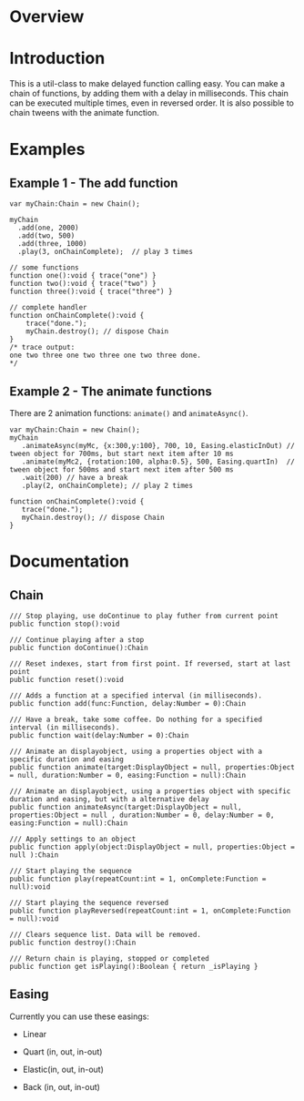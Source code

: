 # Overview #



# Introduction #

This is a util-class to make delayed function calling easy. You can make a chain of functions, by adding them with a delay in milliseconds. This chain can be executed multiple times, even in reversed order. It is also possible to chain tweens with the animate function.


# Examples #

## Example 1 - The add function ##

```
var myChain:Chain = new Chain();
    
myChain
  .add(one, 2000)
  .add(two, 500)
  .add(three, 1000)
  .play(3, onChainComplete);  // play 3 times

// some functions
function one():void { trace("one") }
function two():void { trace("two") }
function three():void { trace("three") }

// complete handler
function onChainComplete():void { 
    trace("done."); 
    myChain.destroy(); // dispose Chain
}
/* trace output:
one two three one two three one two three done.
*/
```

## Example 2 - The animate functions ##

There are 2 animation functions: `animate()` and `animateAsync()`.

```
var myChain:Chain = new Chain();    
myChain
   .animateAsync(myMc, {x:300,y:100}, 700, 10, Easing.elasticInOut) // tween object for 700ms, but start next item after 10 ms
   .animate(myMc2, {rotation:100, alpha:0.5}, 500, Easing.quartIn)  // tween object for 500ms and start next item after 500 ms
   .wait(200) // have a break
   .play(2, onChainComplete); // play 2 times

function onChainComplete():void { 
   trace("done.");
   myChain.destroy(); // dispose Chain
}
```

# Documentation #

## Chain ##
```
/// Stop playing, use doContinue to play futher from current point
public function stop():void

/// Continue playing after a stop
public function doContinue():Chain

/// Reset indexes, start from first point. If reversed, start at last point
public function reset():void

/// Adds a function at a specified interval (in milliseconds).
public function add(func:Function, delay:Number = 0):Chain

/// Have a break, take some coffee. Do nothing for a specified interval (in milliseconds).
public function wait(delay:Number = 0):Chain

/// Animate an displayobject, using a properties object with a specific duration and easing
public function animate(target:DisplayObject = null, properties:Object = null, duration:Number = 0, easing:Function = null):Chain

/// Animate an displayobject, using a properties object with specific duration and easing, but with a alternative delay
public function animateAsync(target:DisplayObject = null, properties:Object = null , duration:Number = 0, delay:Number = 0, easing:Function = null):Chain

/// Apply settings to an object
public function apply(object:DisplayObject = null, properties:Object = null ):Chain

/// Start playing the sequence
public function play(repeatCount:int = 1, onComplete:Function = null):void

/// Start playing the sequence reversed
public function playReversed(repeatCount:int = 1, onComplete:Function = null):void
	
/// Clears sequence list. Data will be removed.
public function destroy():Chain

/// Return chain is playing, stopped or completed
public function get isPlaying():Boolean { return _isPlaying }
```


## Easing ##

Currently you can use these easings:

  * Linear

  * Quart (in, out, in-out)

  * Elastic(in, out, in-out)

  * Back (in, out, in-out)